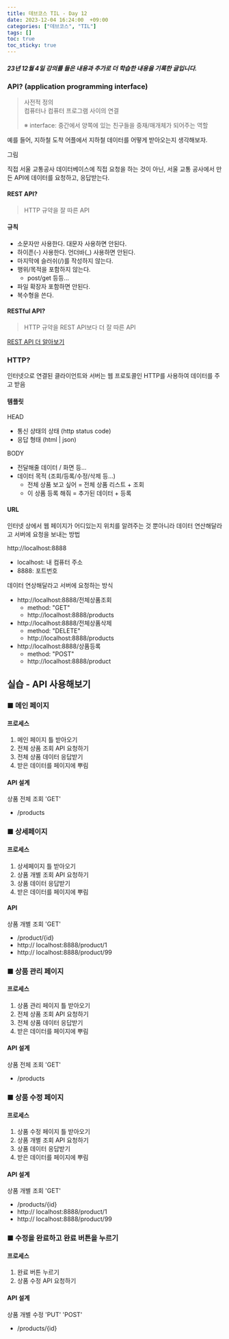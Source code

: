```yaml
---
title: 데브코스 TIL - Day 12
date: 2023-12-04 16:24:00  +09:00
categories: ["데브코스", "TIL"]
tags: []
toc: true
toc_sticky: true
---
```


##### 23년 12월 4일 강의를 들은 내용과 추가로 더 학습한 내용을 기록한 글입니다.

### API? (application programming interface)

> 사전적 정의  
> 컴퓨터나 컴퓨터 프로그램 사이의 연결
>
> ※ interface: 중간에서 양쪽에 있는 친구들을 중재/매개체가 되어주는 역할

예를 들어, 지하철 도착 어플에서 지하철 데이터를 어떻게 받아오는지 생각해보자.

그림

직접 서울 교통공사 데이터베이스에 직접 요청을 하는 것이 아닌, 서울 교통 공사에서 만든 API에 데이터를 요청하고, 응답받는다.

#### REST API?

> HTTP 규약을 잘 따른 API

#### 규칙

- 소문자만 사용한다. 대문자 사용하면 안된다.
- 하이픈(-) 사용한다. 언더바(\_) 사용하면 안된다.
- 마지막에 슬러쉬(/)를 작성하지 않는다.
- 행위/목적을 포함하지 않는다.
  - post/get 등등...
- 파일 확장자 포함하면 안된다.
- 복수형을 쓴다.

#### RESTful API?

> HTTP 규약을 REST API보다 더 잘 따른 API

[REST API 더 알아보기](https://www.ibm.com/kr-ko/topics/rest-apis)

### HTTP?

인터넷으로 연결된 클라이언트와 서버는 웹 프로토콜인 HTTP를 사용하여 데이터를 주고 받음

#### 템플릿

HEAD

- 통신 상태의 상태 (http status code)
- 응답 형태 (html | json)

BODY

- 전달해줄 데이터 / 화면 등...
- 데이터 목적 (조회/등록/수정/삭제 등...)
  - 전체 상품 보고 싶어 = 전체 상품 리스트 + 조회
  - 이 상품 등록 해줘 = 추가된 데이터 + 등록

#### URL

인터넷 상에서 웹 페이지가 어디있는지 위치를 알려주는 것 뿐아니라 데이터 연산해달라고 서버에 요청을 보내는 방법

http://localhost:8888

- localhost: 내 컴퓨터 주소
- 8888: 포트번호

데이터 연상해달라고 서버에 요청하는 방식

- http://localhost:8888/전체상품조회
  - method: "GET"
  - http://localhost:8888/products
- http://localhost:8888/전체상품삭제
  - method: "DELETE"
  - http://localhost:8888/products
- http://localhost:8888/상품등록
  - method: "POST"
  - http://localhost:8888/product

## 실습 - API 사용해보기

### ■ 메인 페이지

#### 프로세스

1. 메인 페이지 틀 받아오기
2. 전체 상품 조회 API 요청하기
3. 전체 상품 데이터 응답받기
4. 받은 데이터를 페이지에 뿌림

#### API 설계

상품 전체 조회 'GET'

- /products

### ■ 상세페이지

#### 프로세스

1. 상세페이지 틀 받아오기
2. 상품 개별 조회 API 요청하기
3. 상품 데이터 응답받기
4. 받은 데이터를 페이지에 뿌림

#### API

상품 개별 조회 'GET'

- /product/{id}
- http:// localhost:8888/product/1
- http:// localhost:8888/product/99

### ■ 상품 관리 페이지

#### 프로세스

1. 상품 관리 페이지 틀 받아오기
2. 전체 상품 조회 API 요청하기
3. 전체 상품 데이터 응답받기
4. 받은 데이터를 페이지에 뿌림

#### API 설계

상품 전체 조회 'GET'

- /products

### ■ 상품 수정 페이지

#### 프로세스

1. 상품 수정 페이지 틀 받아오기
2. 상품 개별 조회 API 요청하기
3. 상품 데이터 응답받기
4. 받은 데이터를 페이지에 뿌림

#### API 설계

상품 개별 조회 'GET'

- /products/{id}
- http:// localhost:8888/product/1
- http:// localhost:8888/product/99

### ■ 수정을 완료하고 완료 버튼을 누르기

#### 프로세스

1. 완료 버튼 누르기
2. 상품 수정 API 요청하기

#### API 설계

상품 개별 수정 'PUT' 'POST'

- /products/{id}

